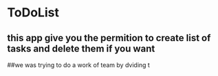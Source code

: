 # ToDoList
## this app give you the permition to create list of tasks and delete them if you want
##we was trying to do a work of team
by dviding t
